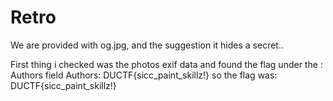 # Retro
We are provided with og.jpg, and the suggestion it hides a secret..

First thing i checked was the photos exif data and found the flag under the : Authors field
Authors: DUCTF{sicc_paint_skillz!}
so the flag was:
DUCTF{sicc_paint_skillz!}